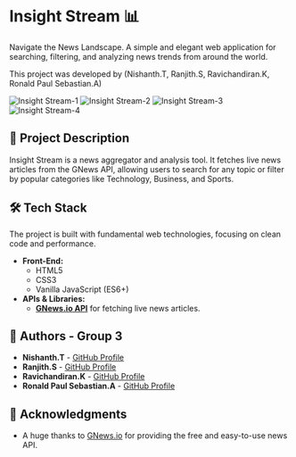 # Insight Stream 📊

Navigate the News Landscape. A simple and elegant web application for searching, filtering, and analyzing news trends from around the world.

This project was developed by (Nishanth.T, Ranjith.S, Ravichandiran.K, Ronald Paul Sebastian.A)

![Insight Stream-1](https://github.com/user-attachments/assets/aae13086-abd3-41ae-a308-189dde642771)
![Insight Stream-2](https://github.com/user-attachments/assets/fa9c0bcf-eac1-4fb1-8548-fa895dd071ec)
![Insight Stream-3](https://github.com/user-attachments/assets/667b8464-dfaa-4fae-9ba9-600bb9603b19)
![Insight Stream-4](https://github.com/user-attachments/assets/32496bfa-095d-464f-b986-38cc9be58a03)

## 📜 Project Description

Insight Stream is a news aggregator and analysis tool. It fetches live news articles from the GNews API, allowing users to search for any topic or filter by popular categories like Technology, Business, and Sports.



## 🛠️ Tech Stack

The project is built with fundamental web technologies, focusing on clean code and performance.

-   **Front-End:**
    -   HTML5
    -   CSS3
    -   Vanilla JavaScript (ES6+)
-   **APIs & Libraries:**
    -   [**GNews.io API**](https://gnews.io/) for fetching live news articles.



## 👥 Authors - Group 3

-   **Nishanth.T** - [GitHub Profile](https://github.com/24uds515-arch)
-   **Ranjith.S** - [GitHub Profile](https://github.com/)
-   **Ravichandiran.K** - [GitHub Profile](https://github.com/)
-   **Ronald Paul Sebastian.A** - [GitHub Profile](https://github.com/)

## 🙏 Acknowledgments

-   A huge thanks to [GNews.io](https://gnews.io) for providing the free and easy-to-use news API.


